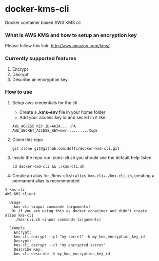 # docker-kms-cli
Docker container based AWS KMS cli
### What is AWS KMS and how to setup an encryption key
Please follow this link: http://aws.amazon.com/kms/

### Currently supported features
1. Encrypt
2. Decrypt
3. Describe an encryption key
 
### How to use
1. Setup aws credentials for the cli
    - Create a **.kms-env** file in your home folder
    - Add your access key id and secret in it like:
    ```
    AWS_ACCESS_KEY_ID=AKIA.....PA
    AWS_SECRET_ACCESS_KEY=mw/..........XspE
    ```
2. Clone this repo

   ```
   git clone git@github.com:ddffx/docker-kms-cli.git
   ```
2. Inside the repo run ./kms-cli.sh you should see the default help listed

   ```
   cd docker-cmd-cli && ./kms-cli.sh
   ```
3. Create an alias for ./kms-cli.sh `alias kms-cli=./kms-cli.sh`, creating a permanent alias is recommended 
```
$ kms-cli
AWS KMS client

  Usage
    kms-cli <input command> [arguments]
   Or if you are using this as docker conatiner and didn't create alias kms-cli
    ./kms-cli.sh <input command> [arguments]

  Example
    Encrypt:
    kms-cli encrypt --pt "my secret" -k my_kms_encryption_key_id
    Decrypt:
    kms-cli decrypt --ct "my encrypted secret"
    Describe Key:
    kms-cli describe -k my_kms_encryption_key_id
```

